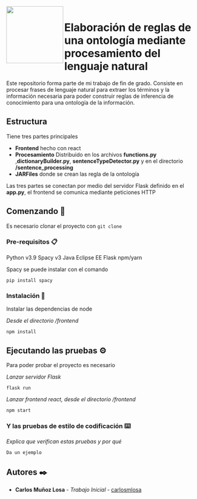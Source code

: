 <img  align="left" width="150" style="float: left;" src="https://www.upm.es/sfs/Rectorado/Gabinete%20del%20Rector/Logos/UPM/CEI/LOGOTIPO%20leyenda%20color%20JPG%20p.png">


# Elaboración de reglas de una ontología mediante procesamiento del lenguaje natural

Este repositorio forma parte de mi trabajo de fin de grado. Consiste en procesar frases de lenguaje natural para extraer los términos y la información necesaria para poder construir reglas de inferencia de conocimiento para una ontología de la información.

## Estructura
Tiene tres partes principales
 * **Frontend** hecho con react
 * **Procesamiento** Distribuido en los archivos **functions.py** ,**dictionaryBuilder.py**, **sentenceTypeDetector.py** y en el directorio **/sentence_processing**
 * **JARFiles** donde se crean las regla de la ontología

Las tres partes se conectan por medio del servidor Flask definido en el **app.py**, el frontend se comunica mediante peticiones HTTP 

## Comenzando 🚀

Es necesario clonar el proyecto con `git clone`


### Pre-requisitos 📋

Python v3.9
Spacy v3
Java
Eclipse EE
Flask
npm/yarn

Spacy se puede instalar con el comando
```
pip install spacy
```

### Instalación 🔧

Instalar las dependencias de node

_Desde el directorio /frontend_

`
npm install
`


## Ejecutando las pruebas ⚙️

Para poder probar el proyecto es necesario

_Lanzar servidor Flask_

`
flask run
`

_Lanzar frontend react, desde el directorio /frontend_


`
npm start
`


### Y las pruebas de estilo de codificación ⌨️

_Explica que verifican estas pruebas y por qué_

```
Da un ejemplo
```

## Autores ✒️


* **Carlos Muñoz Losa** - *Trabajo Inicial* - [carlosmlosa](https://github.com/carlosmlosa)

